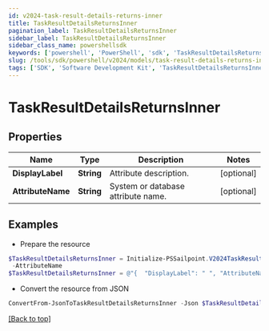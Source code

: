 ```yaml
---
id: v2024-task-result-details-returns-inner
title: TaskResultDetailsReturnsInner
pagination_label: TaskResultDetailsReturnsInner
sidebar_label: TaskResultDetailsReturnsInner
sidebar_class_name: powershellsdk
keywords: ['powershell', 'PowerShell', 'sdk', 'TaskResultDetailsReturnsInner', 'V2024TaskResultDetailsReturnsInner'] 
slug: /tools/sdk/powershell/v2024/models/task-result-details-returns-inner
tags: ['SDK', 'Software Development Kit', 'TaskResultDetailsReturnsInner', 'V2024TaskResultDetailsReturnsInner']
---
```



# TaskResultDetailsReturnsInner

## Properties

Name | Type | Description | Notes
------------ | ------------- | ------------- | -------------
**DisplayLabel** | **String** | Attribute description. | [optional] 
**AttributeName** | **String** | System or database attribute name. | [optional] 

## Examples

- Prepare the resource
```powershell
$TaskResultDetailsReturnsInner = Initialize-PSSailpoint.V2024TaskResultDetailsReturnsInner  -DisplayLabel   `
 -AttributeName  
$TaskResultDetailsReturnsInner = @"{  "DisplayLabel": " ", "AttributeName": " " }"@
```

- Convert the resource from JSON
```powershell
ConvertFrom-JsonToTaskResultDetailsReturnsInner -Json $TaskResultDetailsReturnsInner
```


[[Back to top]](#) 

